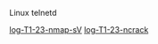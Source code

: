 Linux telnetd

[log-T1-23-nmap-sV](./log-T1-23-nmap-sV.md)
[log-T1-23-ncrack](./log-T1-23-ncrack.md)